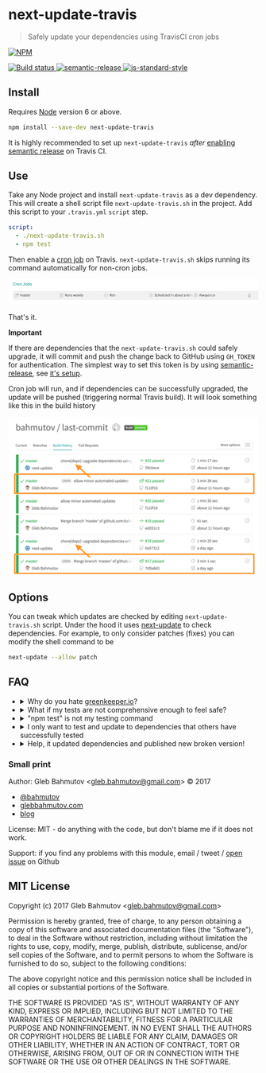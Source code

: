 # next-update-travis

> Safely update your dependencies using TravisCI cron jobs

[![NPM][npm-icon] ][npm-url]

[![Build status][ci-image] ][ci-url]
[![semantic-release][semantic-image] ][semantic-url]
[![js-standard-style][standard-image]][standard-url]

## Install

Requires [Node](https://nodejs.org/en/) version 6 or above.

```sh
npm install --save-dev next-update-travis
```

It is highly recommended to set up `next-update-travis` *after*
[enabling semantic release][sem setup] on Travis CI.

## Use

Take any Node project and install `next-update-travis` as a dev dependency.
This will create a shell script file `next-update-travis.sh` in the project.
Add this script to your `.travis.yml` `script` step.

```yaml
script:
  - ./next-update-travis.sh
  - npm test
```

Then enable a [cron job][cron job] on Travis. `next-update-travis.sh` skips
running its command automatically for non-cron jobs.

![Travis CI cron job](images/cron-job.png)

That's it.

**Important**

If there are dependencies that the `next-update-travis.sh` could safely
upgrade, it will commit and push the change back to GitHub using `GH_TOKEN`
for authentication. The simplest way to set this token is by using
[semantic-release][semantic-release], see [it's setup][sem setup].

[cron job]: https://docs.travis-ci.com/user/cron-jobs/
[semantic-release]: https://github.com/semantic-release/semantic-release
[sem setup]: https://github.com/semantic-release/semantic-release#setup

Cron job will run, and if dependencies can be successfully upgraded, the
update will be pushed (triggering normal Travis build). It will look
something like this in the build history

![Two successful upgrades](images/updated-deps-build-history.png)

## Options

You can tweak which updates are checked by editing `next-update-travis.sh`
script. Under the hood it uses [next-update][next-update] to check dependencies.
For example, to only consider patches (fixes) you can modify the shell command
to be

```sh
next-update --allow patch
```

[next-update]: https://github.com/bahmutov/next-update

## FAQ

* <details>
    <summary>Why do you hate <a href="https://greenkeeper.io/">greenkeeper.io</a>?</summary>
    <br>
    I ♥️ Greenkeeper! And I use <a href="https://github.com/semantic-release/semantic-release">semantic-release</a>
    on <b>every single one</b> of my NPM packages. But Greenkeeper is too scared to
    merge suggested dependency updates, creating so many pull requests ...
    I want less noise and fully automated solution; with options to control which
    modules are tested, how and the global update stats, I feel we finally can
    take the human out of the loop.
    </details>

* <details>
    <summary>What if my tests are not comprehensive enough to feel safe?</summary>
    <br>
    You can control which modules <a href="https://github.com/bahmutov/next-update#checking-specific-modules">are checked</a> or <a href="https://github.com/bahmutov/next-update#ignoring-or-skipping-some-modules">skipped</a>
    <br>
  </details>

* <details>
    <summary>"npm test" is not my testing command</summary>
    <br>
    You can use a different command and even a custom command per module,
    see <a href="https://github.com/bahmutov/next-update#custom-test-command-per-module">docs</a>
    <br>
  </details>

* <details>
    <summary>I only want to test and update to dependencies that others have successfully tested</summary>
    <br>
    `next-update` uses public anonymous <a href="https://github.com/bahmutov/next-update#anonymous-usage-collection">statistics</a> to show success
    percentage for each specific update.
    When <a href="https://github.com/bahmutov/next-update/issues/107">bahmutov/next-update#107</a> is implemented
    it will be possible to automatically upgrade only the packages that were
    successfully upgraded by others 100% of the time for example.
    <br>
  </details>

* <details>
    <summary>Help, it updated dependencies and published new broken version!</summary>
    <br>
    Hmm, `next-update-travis` commits its change with `chore(deps): ...` message,
    which should NOT publish new NPM version according to semantic versioning
    convention. Well, the beauty of Git is that you can always roll back the
    commit and then
    <a href="https://github.com/bahmutov/next-update#ignoring-or-skipping-some-modules">blacklist</a>
    the specific modules that are causing problems.
  </details>

### Small print

Author: Gleb Bahmutov &lt;gleb.bahmutov@gmail.com&gt; &copy; 2017

* [@bahmutov](https://twitter.com/bahmutov)
* [glebbahmutov.com](https://glebbahmutov.com)
* [blog](https://glebbahmutov.com/blog)

License: MIT - do anything with the code, but don't blame me if it does not work.

Support: if you find any problems with this module, email / tweet /
[open issue](https://github.com/bahmutov/next-update-travis/issues) on Github

## MIT License

Copyright (c) 2017 Gleb Bahmutov &lt;gleb.bahmutov@gmail.com&gt;

Permission is hereby granted, free of charge, to any person
obtaining a copy of this software and associated documentation
files (the "Software"), to deal in the Software without
restriction, including without limitation the rights to use,
copy, modify, merge, publish, distribute, sublicense, and/or sell
copies of the Software, and to permit persons to whom the
Software is furnished to do so, subject to the following
conditions:

The above copyright notice and this permission notice shall be
included in all copies or substantial portions of the Software.

THE SOFTWARE IS PROVIDED "AS IS", WITHOUT WARRANTY OF ANY KIND,
EXPRESS OR IMPLIED, INCLUDING BUT NOT LIMITED TO THE WARRANTIES
OF MERCHANTABILITY, FITNESS FOR A PARTICULAR PURPOSE AND
NONINFRINGEMENT. IN NO EVENT SHALL THE AUTHORS OR COPYRIGHT
HOLDERS BE LIABLE FOR ANY CLAIM, DAMAGES OR OTHER LIABILITY,
WHETHER IN AN ACTION OF CONTRACT, TORT OR OTHERWISE, ARISING
FROM, OUT OF OR IN CONNECTION WITH THE SOFTWARE OR THE USE OR
OTHER DEALINGS IN THE SOFTWARE.

[npm-icon]: https://nodei.co/npm/next-update-travis.svg?downloads=true
[npm-url]: https://npmjs.org/package/next-update-travis
[ci-image]: https://travis-ci.org/bahmutov/next-update-travis.svg?branch=master
[ci-url]: https://travis-ci.org/bahmutov/next-update-travis
[semantic-image]: https://img.shields.io/badge/%20%20%F0%9F%93%A6%F0%9F%9A%80-semantic--release-e10079.svg
[semantic-url]: https://github.com/semantic-release/semantic-release
[standard-image]: https://img.shields.io/badge/code%20style-standard-brightgreen.svg
[standard-url]: http://standardjs.com/
